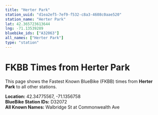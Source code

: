 ```yaml
---
title: "Herter Park"
station_uuid: "d1ea2ef5-7ef9-f532-c8a3-4608c0aae520"
station_name: "Herter Park"
lat: 42.365723613644
lng: -71.13539289
bluebike_ids: ["A32063"]
all_names: ["Herter Park"]
type: "station"
---
```


# FKBB Times from Herter Park

This page shows the Fastest Known BlueBike (FKBB) times from **Herter Park** to all other stations.

**Location:** 42.34775567, -71.1356758  
**BlueBike Station IDs:** D32072  
**All Known Names:** Walbridge St at Commonwealth Ave

